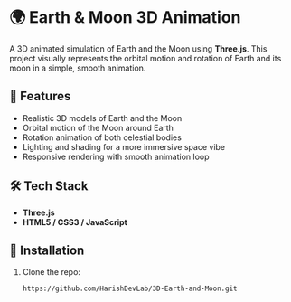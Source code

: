 # 🌍 Earth & Moon 3D Animation

A 3D animated simulation of Earth and the Moon using **Three.js**. This project visually represents the orbital motion and rotation of Earth and its moon in a simple, smooth animation.

## 🚀 Features

- Realistic 3D models of Earth and the Moon
- Orbital motion of the Moon around Earth
- Rotation animation of both celestial bodies
- Lighting and shading for a more immersive space vibe
- Responsive rendering with smooth animation loop

## 🛠️ Tech Stack

- **Three.js** 
- **HTML5 / CSS3 / JavaScript**


## 🔧 Installation

1. Clone the repo:
   ```bash
   https://github.com/HarishDevLab/3D-Earth-and-Moon.git
   
